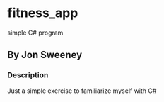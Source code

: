 # fitness_app
simple C# program

## By Jon Sweeney

### Description
Just a simple exercise to familiarize myself with C#
